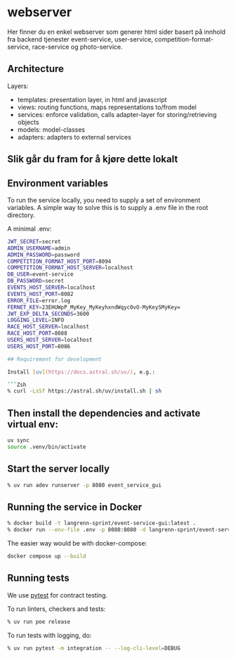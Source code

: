 # webserver

Her finner du en enkel webserver som generer html sider basert på innhold fra backend tjenester event-service, user-service, competition-format-service, race-service og photo-service.

## Architecture

Layers:
- templates: presentation layer, in html and javascript
- views: routing functions, maps representations to/from model
- services: enforce validation, calls adapter-layer for storing/retrieving objects
- models: model-classes
- adapters: adapters to external services

## Slik går du fram for å kjøre dette lokalt

## Environment variables

To run the service locally, you need to supply a set of environment variables. A simple way to solve this is to supply a .env file in the root directory.

A minimal .env:

```Zsh
JWT_SECRET=secret
ADMIN_USERNAME=admin
ADMIN_PASSWORD=password
COMPETITION_FORMAT_HOST_PORT=8094
COMPETITION_FORMAT_HOST_SERVER=localhost
DB_USER=event-service
DB_PASSWORD=secret
EVENTS_HOST_SERVER=localhost
EVENTS_HOST_PORT=8082
ERROR_FILE=error.log
FERNET_KEY=23EHUWpP_MyKey_MyKeyhxndWqyc0vO-MyKeySMyKey=
JWT_EXP_DELTA_SECONDS=3600
LOGGING_LEVEL=INFO
RACE_HOST_SERVER=localhost
RACE_HOST_PORT=8088
USERS_HOST_SERVER=localhost
USERS_HOST_PORT=8086

## Requirement for development

Install [uv](https://docs.astral.sh/uv/), e.g.:

```Zsh
% curl -LsSf https://astral.sh/uv/install.sh | sh
```

## Then install the dependencies and activate virtual env:

```Zsh
uv sync
source .venv/bin/activate
```

## Start the server locally

```Zsh
% uv run adev runserver -p 8080 event_service_gui
```

## Running the service in Docker

```Zsh
% docker build -t langrenn-sprint/event-service-gui:latest .
% docker run --env-file .env -p 8080:8080 -d langrenn-sprint/event-service-gui:latest
```

The easier way would be with docker-compose:

```Zsh
docker compose up --build
```

## Running tests

We use [pytest](https://docs.pytest.org/en/latest/) for contract testing.

To run linters, checkers and tests:

```Zsh
% uv run poe release
```

To run tests with logging, do:

```Zsh
% uv run pytest -m integration -- --log-cli-level=DEBUG
```
